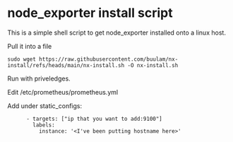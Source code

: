 # node_exporter install script

This is a simple shell script to get node_exporter installed onto a linux host.

Pull it into a file

```
sudo wget https://raw.githubusercontent.com/buulam/nx-install/refs/heads/main/nx-install.sh -O nx-install.sh
```

Run with priveledges.

Edit /etc/prometheus/prometheus.yml

Add under static_configs:

```
      - targets: ["ip that you want to add:9100"]
        labels:
          instance: '<I've been putting hostname here>'
```
